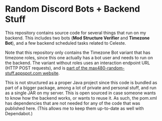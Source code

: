 # Random Discord Bots + Backend Stuff

This repository contains source code for several things that run on my backend. This includes two bots (**Mod Structure Verifier** and **Timezone Bot**), and a few backend scheduled tasks related to Celeste.

Note that this repository only contains the Timezone Bot variant that has timezone roles, since this one actually has a bot user and needs to run on the backend. The variant without roles uses an interaction endpoint URL (HTTP POST requests), and is [part of the max480-random-stuff.appspot.com website](https://github.com/max4805/RandomStuffWebsite/tree/main/src/main/java/com/max480/randomstuff/gae/discord/timezonebot).

This is not structured as a proper Java project since this code is bundled as part of a bigger package, among a lot of private and personal stuff, and run as a single JAR on my server. This is open sourced in case someone wants to know how the backend works, or wants to reuse it. As such, the pom.xml has dependencies that are not needed for any of the code that was published here. (This allows me to keep them up-to-date as well with Dependabot.)
